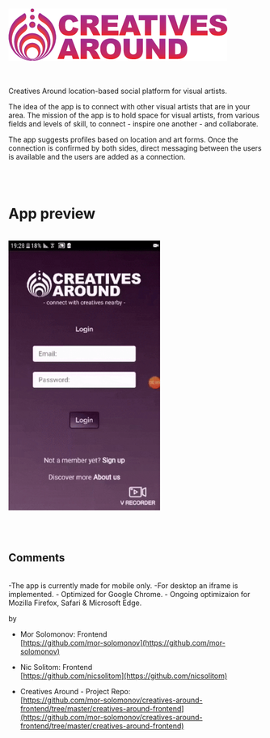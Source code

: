<br/> ![Screenshot](ca_redpurplelogo.png) <br/> <br/> <br/>

Creatives Around location-based social platform for visual artists.

The idea of the app is to connect with other visual artists that are in your area.
The mission of the app is to hold space for visual artists,
from various fields and levels of skill,
to connect - inspire one another - and collaborate.

The app suggests profiles based on location and art forms.
Once the connection is confirmed by both sides, direct messaging between the users is available and the users are added as a connection.

<br/><br/> 
# App preview
<br/>
<img src="https://github.com/mor-solomonov/creatives-around-frontend/blob/master/Animated%20GIF-downsized_large.gif?raw=true" width="300"/>



 <br/><br/>
 ## Comments
<br/>
 -The app is currently made for mobile only.
 -For desktop an iframe is implemented.
- Optimized for Google Chrome.
- Ongoing optimizaion for Mozilla Firefox, Safari & Microsoft Edge.

by

- Mor Solomonov: Frontend <br>
  [https://github.com/mor-solomonov](https://github.com/mor-solomonov)

- Nic Solitom: Frontend <br>
  [https://github.com/nicsolitom](https://github.com/nicsolitom)
  
* Creatives Around - Project Repo: <br>
  [https://github.com/mor-solomonov/creatives-around-frontend/tree/master/creatives-around-frontend](https://github.com/mor-solomonov/creatives-around-frontend/tree/master/creatives-around-frontend)
  
 



